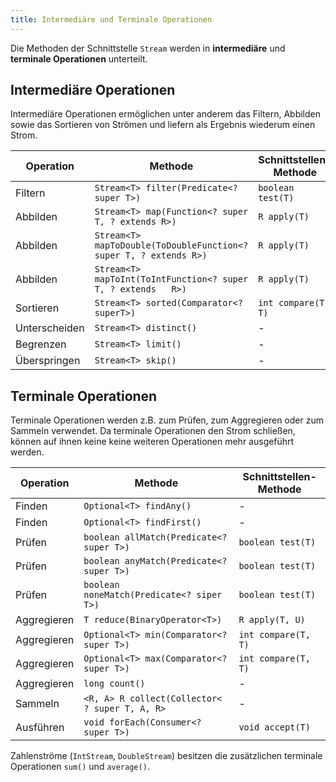 ```yaml
---
title: Intermediäre und Terminale Operationen
---
```


Die Methoden der Schnittstelle `Stream` werden in **intermediäre** und **terminale Operationen** unterteilt.

## Intermediäre Operationen
Intermediäre Operationen ermöglichen unter anderem das Filtern, Abbilden sowie das Sortieren von Strömen und liefern als Ergebnis wiederum einen Strom.

| Operation     | Methode                                                           | Schnittstellen-Methode |
| ------------- | ----------------------------------------------------------------- | ---------------------- |
| Filtern       | `Stream<T> filter(Predicate<? super T>)`                          | `boolean test(T)`      |
| Abbilden      | `Stream<T> map(Function<? super T, ? extends R>)`                 | `R apply(T)`           |
| Abbilden      | `Stream<T> mapToDouble(ToDoubleFunction<? super T, ? extends R>)` | `R apply(T)`           |
| Abbilden      | `Stream<T> mapToInt(ToIntFunction<? super T, ? extends   R>)`     | `R apply(T)`           |
| Sortieren     | `Stream<T> sorted(Comparator<? superT>)`                          | `int compare(T, T)`    |
| Unterscheiden | `Stream<T> distinct()`                                            | -                      |
| Begrenzen     | `Stream<T> limit()`                                               | -                      |
| Überspringen  | `Stream<T> skip()`                                                | -                      |

## Terminale Operationen
Terminale Operationen werden z.B. zum Prüfen, zum Aggregieren oder zum Sammeln verwendet. Da terminale Operationen den Strom schließen, können auf ihnen keine keine weiteren Operationen mehr ausgeführt werden.

| Operation   | Methode                                        | Schnittstellen-Methode |
| ----------- | ---------------------------------------------- | ---------------------- |
| Finden      | `Optional<T> findAny()`                        | -                      |
| Finden      | `Optional<T> findFirst()`                      | -                      |
| Prüfen      | `boolean allMatch(Predicate<? super T>)`       | `boolean test(T)`      |
| Prüfen      | `boolean anyMatch(Predicate<? super T>)`       | `boolean test(T)`      |
| Prüfen      | `boolean noneMatch(Predicate<? siper T>)`      | `boolean test(T)`      |
| Aggregieren | `T reduce(BinaryOperator<T>)`                  | `R apply(T, U)`        |
| Aggregieren | `Optional<T> min(Comparator<? super T>)`       | `int compare(T, T)`    |
| Aggregieren | `Optional<T> max(Comparator<? super T>)`       | `int compare(T, T)`    |
| Aggregieren | `long count()`                                 | -                      |
| Sammeln     | `<R, A> R collect(Collector< ? super T, A, R>` | -                      |
| Ausführen   | `void forEach(Consumer<? super T>)`            | `void accept(T)`       |

Zahlenströme (`IntStream`, `DoubleStream`) besitzen die zusätzlichen terminale Operationen `sum()` und `average()`.
